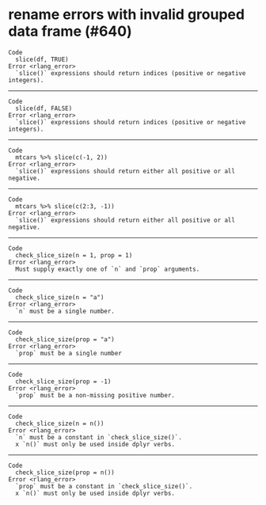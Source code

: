 # rename errors with invalid grouped data frame (#640)

    Code
      slice(df, TRUE)
    Error <rlang_error>
      `slice()` expressions should return indices (positive or negative integers).

---

    Code
      slice(df, FALSE)
    Error <rlang_error>
      `slice()` expressions should return indices (positive or negative integers).

---

    Code
      mtcars %>% slice(c(-1, 2))
    Error <rlang_error>
      `slice()` expressions should return either all positive or all negative.

---

    Code
      mtcars %>% slice(c(2:3, -1))
    Error <rlang_error>
      `slice()` expressions should return either all positive or all negative.

---

    Code
      check_slice_size(n = 1, prop = 1)
    Error <rlang_error>
      Must supply exactly one of `n` and `prop` arguments.

---

    Code
      check_slice_size(n = "a")
    Error <rlang_error>
      `n` must be a single number.

---

    Code
      check_slice_size(prop = "a")
    Error <rlang_error>
      `prop` must be a single number

---

    Code
      check_slice_size(prop = -1)
    Error <rlang_error>
      `prop` must be a non-missing positive number.

---

    Code
      check_slice_size(n = n())
    Error <rlang_error>
      `n` must be a constant in `check_slice_size()`.
      x `n()` must only be used inside dplyr verbs.

---

    Code
      check_slice_size(prop = n())
    Error <rlang_error>
      `prop` must be a constant in `check_slice_size()`.
      x `n()` must only be used inside dplyr verbs.

